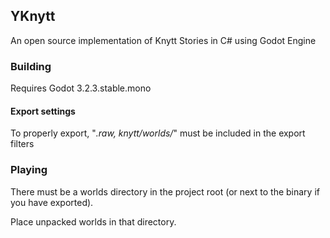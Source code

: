 ## YKnytt

An open source implementation of Knytt Stories in C# using Godot Engine

### Building

Requires Godot 3.2.3.stable.mono

#### Export settings

To properly export, "*.raw, knytt/worlds/*" must be included in the export filters

### Playing

There must be a worlds directory in the project root (or next to the binary if you have exported).

Place unpacked worlds in that directory.

